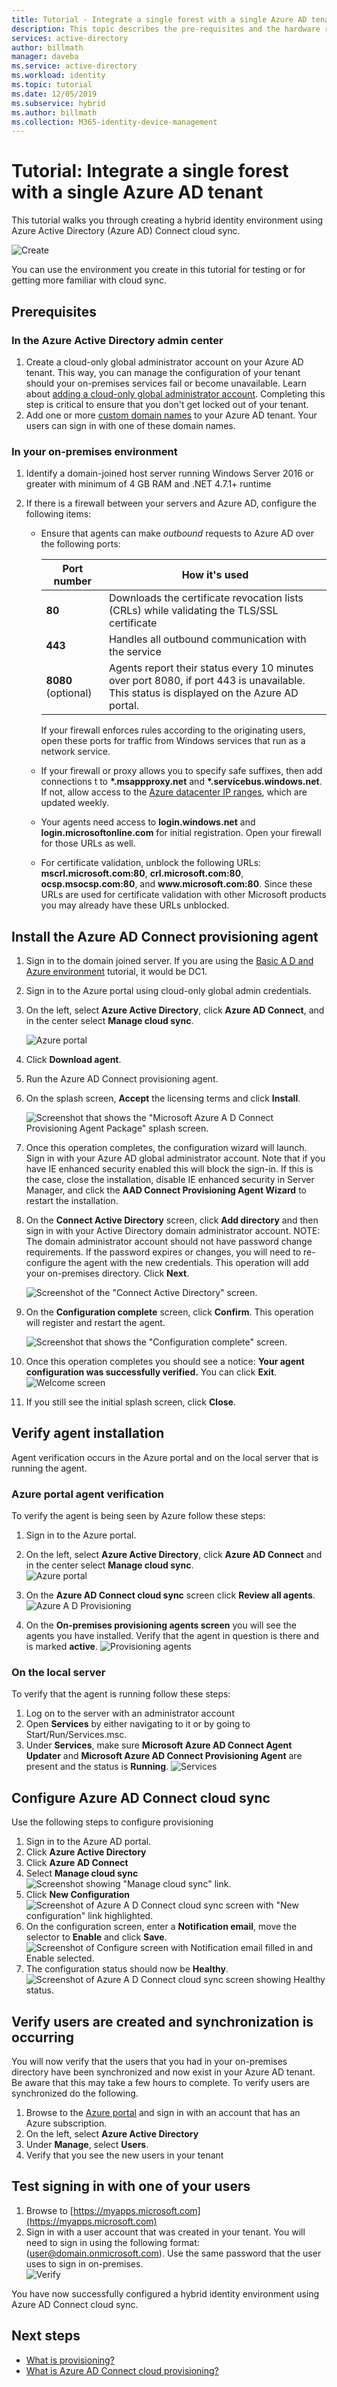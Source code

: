 ```yaml
---
title: Tutorial - Integrate a single forest with a single Azure AD tenant
description: This topic describes the pre-requisites and the hardware requirements cloud sync.
services: active-directory
author: billmath
manager: daveba
ms.service: active-directory
ms.workload: identity
ms.topic: tutorial
ms.date: 12/05/2019
ms.subservice: hybrid
ms.author: billmath
ms.collection: M365-identity-device-management
---
```


# Tutorial: Integrate a single forest with a single Azure AD tenant

This tutorial walks you through creating a hybrid identity environment using Azure Active Directory (Azure AD) Connect cloud sync.

![Create](media/tutorial-single-forest/diagram-2.png)

You can use the environment you create in this tutorial for testing or for getting more familiar with cloud sync.

## Prerequisites
### In the Azure Active Directory admin center

1. Create a cloud-only global administrator account on your Azure AD tenant. This way, you can manage the configuration of your tenant should your on-premises services fail or become unavailable. Learn about [adding a cloud-only global administrator account](../fundamentals/add-users-azure-active-directory.md). Completing this step is critical to ensure that you don't get locked out of your tenant.
2. Add one or more [custom domain names](../fundamentals/add-custom-domain.md) to your Azure AD tenant. Your users can sign in with one of these domain names.

### In your on-premises environment

1. Identify a domain-joined host server running Windows Server 2016 or greater with minimum of 4 GB RAM and .NET 4.7.1+ runtime 

2. If there is a firewall between your servers and Azure AD, configure the following items:
   - Ensure that agents can make *outbound* requests to Azure AD over the following ports:

     | Port number | How it's used |
     | --- | --- |
     | **80** | Downloads the certificate revocation lists (CRLs) while validating the TLS/SSL certificate |
     | **443** | Handles all outbound communication with the service |
     | **8080** (optional) | Agents report their status every 10 minutes over port 8080, if port 443 is unavailable. This status is displayed on the Azure AD portal. |
     
     If your firewall enforces rules according to the originating users, open these ports for traffic from Windows services that run as a network service.
   - If your firewall or proxy allows you to specify safe suffixes, then add  connections t to **\*.msappproxy.net** and **\*.servicebus.windows.net**. If not, allow access to the [Azure datacenter IP ranges](https://www.microsoft.com/download/details.aspx?id=41653), which are updated weekly.
   - Your agents need access to **login.windows.net** and **login.microsoftonline.com** for initial registration. Open your firewall for those URLs as well.
   - For certificate validation, unblock the following URLs: **mscrl.microsoft.com:80**, **crl.microsoft.com:80**, **ocsp.msocsp.com:80**, and **www\.microsoft.com:80**. Since these URLs are used for certificate validation with other Microsoft products you may already have these URLs unblocked.

## Install the Azure AD Connect provisioning agent
1. Sign in to the domain joined server.  If you are using the  [Basic A D and Azure environment](tutorial-basic-ad-azure.md) tutorial, it would be DC1.
2. Sign in to the Azure portal using cloud-only global admin credentials.
3. On the left, select **Azure Active Directory**, click **Azure AD Connect**, and in the center select **Manage cloud sync**.

   ![Azure portal](media/how-to-install/install-6.png)

4. Click **Download agent**.
5. Run the Azure AD Connect provisioning agent.
6. On the splash screen, **Accept** the licensing terms and click **Install**.

   ![Screenshot that shows the "Microsoft Azure A D Connect Provisioning Agent Package" splash screen.](media/how-to-install/install-1.png)

7. Once this operation completes, the configuration wizard will launch.  Sign in with your Azure AD global administrator account.  Note that if you have IE enhanced security enabled this will block the sign-in.  If this is the case, close the installation, disable IE enhanced security in Server Manager, and click the **AAD Connect Provisioning Agent Wizard** to restart the installation.
8. On the **Connect Active Directory** screen, click **Add directory** and then sign in with your Active Directory domain administrator account.  NOTE: The domain administrator account should not have password change requirements. If the password expires or changes, you will need to re-configure the agent with the new credentials. This operation will add your on-premises directory.  Click **Next**.

   ![Screenshot of the "Connect Active Directory" screen.](media/how-to-install/install-3a.png)

9. On the **Configuration complete** screen, click **Confirm**.  This operation will register and restart the agent.

   ![Screenshot that shows the "Configuration complete" screen.](media/how-to-install/install-4a.png)

10. Once this operation completes you should see a notice: **Your agent configuration was successfully verified.**  You can click **Exit**.</br>
![Welcome screen](media/how-to-install/install-5.png)</br>
11. If you still see the initial splash screen, click **Close**.


## Verify agent installation
Agent verification occurs in the Azure portal and on the local server that is running the agent.

### Azure portal agent verification
To verify the agent is being seen by Azure follow these steps:

1. Sign in to the Azure portal.
2. On the left, select **Azure Active Directory**, click **Azure AD Connect** and in the center select **Manage cloud sync**.</br>
![Azure portal](media/how-to-install/install-6.png)</br>

3.  On the **Azure AD Connect cloud sync** screen click **Review all agents**.
![Azure A D Provisioning](media/how-to-install/install-7.png)</br>
 
4. On the **On-premises provisioning agents screen** you will see the agents you have installed.  Verify that the agent in question is there and is marked **active**.
![Provisioning agents](media/how-to-install/verify-1.png)</br>

### On the local server
To verify that the agent is running follow these steps:

1.  Log on to the server with an administrator account
2.  Open **Services** by either navigating to it or by going to Start/Run/Services.msc.
3.  Under **Services**, make sure **Microsoft Azure AD Connect Agent Updater** and **Microsoft Azure AD Connect Provisioning Agent** are present and the status is **Running**.
![Services](media/how-to-install/troubleshoot-1.png)

## Configure Azure AD Connect cloud sync
 Use the following steps to configure provisioning

1.  Sign in to the Azure AD portal.
2.  Click **Azure Active Directory**
3.  Click **Azure AD Connect**
4.  Select **Manage cloud sync**
![Screenshot showing "Manage cloud sync" link.](media/how-to-configure/manage-1.png)
5.  Click **New Configuration**
![Screenshot of Azure A D Connect cloud sync screen with "New configuration" link highlighted.](media/tutorial-single-forest/configure-1.png)
7.  On the configuration screen, enter a **Notification email**, move the selector to **Enable** and click **Save**.
![Screenshot of Configure screen with Notification email filled in and Enable selected.](media/how-to-configure/configure-2.png)
1.  The configuration status should now be **Healthy**.
![Screenshot of Azure A D Connect cloud sync screen showing Healthy status.](media/how-to-configure/manage-4.png)

## Verify users are created and synchronization is occurring
You will now verify that the users that you had in your on-premises directory have been synchronized and now exist in your Azure AD tenant.  Be aware that this may take a few hours to complete.  To verify users are synchronized do the following.


1. Browse to the [Azure portal](https://portal.azure.com) and sign in with an account that has an Azure subscription.
2. On the left, select **Azure Active Directory**
3. Under **Manage**, select **Users**.
4. Verify that you see the new users in your tenant</br>

## Test signing in with one of your users

1. Browse to [https://myapps.microsoft.com](https://myapps.microsoft.com)
2. Sign in with a user account that was created in your tenant.  You will need to sign in using the following format: (user@domain.onmicrosoft.com). Use the same password that the user uses to sign in on-premises.</br>
   ![Verify](media/tutorial-single-forest/verify-1.png)</br>

You have now successfully configured a hybrid identity environment using Azure AD Connect cloud sync.


## Next steps 

- [What is provisioning?](what-is-provisioning.md)
- [What is Azure AD Connect cloud provisioning?](what-is-cloud-sync.md)
